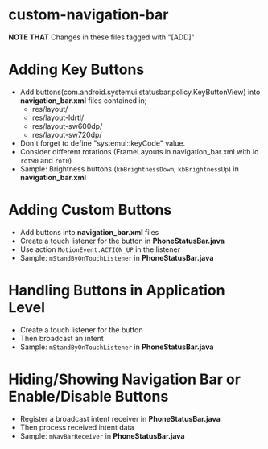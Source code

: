 # custom-navigation-bar


**NOTE THAT** Changes in these files tagged with "[ADD]"

# Adding Key Buttons
 - Add buttons(com.android.systemui.statusbar.policy.KeyButtonView) into **navigation_bar.xml** files contained in;
    - res/layout/
    - res/layout-ldrtl/
    - res/layout-sw600dp/
    - res/layout-sw720dp/
 - Don't forget to define "systemui::keyCode" value.
 - Consider different rotations (FrameLayouts in navigation_bar.xml with id ```rot90``` and ```rot0```)
 - Sample: Brightness buttons (```kbBrightnessDown```, ```kbBrightnessUp```) in **navigation_bar.xml**

# Adding Custom Buttons
 - Add buttons into **navigation_bar.xml** files
 - Create a touch listener for the button in **PhoneStatusBar.java**
 - Use action ```MotionEvent.ACTION_UP``` in the listener
 - Sample: ```mStandByOnTouchListener``` in **PhoneStatusBar.java**

# Handling Buttons in Application Level
 - Create a touch listener for the button
 - Then broadcast an intent
 - Sample: ```mStandByOnTouchListener``` in **PhoneStatusBar.java**

# Hiding/Showing Navigation Bar or Enable/Disable Buttons
 - Register a broadcast intent receiver in **PhoneStatusBar.java**
 - Then process received intent data
 - Sample: ```mNavBarReceiver``` in **PhoneStatusBar.java**
